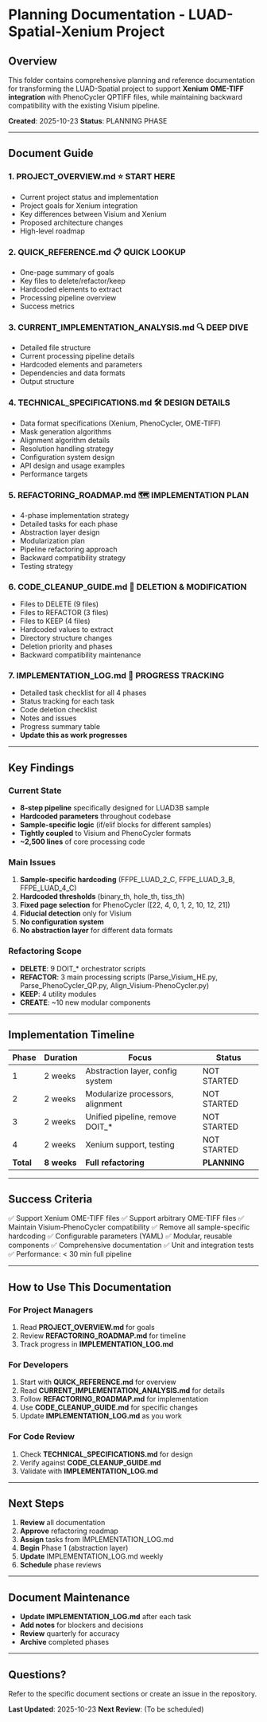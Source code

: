 # Planning Documentation - LUAD-Spatial-Xenium Project

## Overview

This folder contains comprehensive planning and reference documentation for transforming the LUAD-Spatial project to support **Xenium OME-TIFF integration** with PhenoCycler QPTIFF files, while maintaining backward compatibility with the existing Visium pipeline.

**Created**: 2025-10-23
**Status**: PLANNING PHASE

---

## Document Guide

### 1. **PROJECT_OVERVIEW.md** ⭐ START HERE
- Current project status and implementation
- Project goals for Xenium integration
- Key differences between Visium and Xenium
- Proposed architecture changes
- High-level roadmap

### 2. **QUICK_REFERENCE.md** 📋 QUICK LOOKUP
- One-page summary of goals
- Key files to delete/refactor/keep
- Hardcoded elements to extract
- Processing pipeline overview
- Success metrics

### 3. **CURRENT_IMPLEMENTATION_ANALYSIS.md** 🔍 DEEP DIVE
- Detailed file structure
- Current processing pipeline details
- Hardcoded elements and parameters
- Dependencies and data formats
- Output structure

### 4. **TECHNICAL_SPECIFICATIONS.md** 🛠️ DESIGN DETAILS
- Data format specifications (Xenium, PhenoCycler, OME-TIFF)
- Mask generation algorithms
- Alignment algorithm details
- Resolution handling strategy
- Configuration system design
- API design and usage examples
- Performance targets

### 5. **REFACTORING_ROADMAP.md** 🗺️ IMPLEMENTATION PLAN
- 4-phase implementation strategy
- Detailed tasks for each phase
- Abstraction layer design
- Modularization plan
- Pipeline refactoring approach
- Backward compatibility strategy
- Testing strategy

### 6. **CODE_CLEANUP_GUIDE.md** 🧹 DELETION & MODIFICATION
- Files to DELETE (9 files)
- Files to REFACTOR (3 files)
- Files to KEEP (4 files)
- Hardcoded values to extract
- Directory structure changes
- Deletion priority and phases
- Backward compatibility maintenance

### 7. **IMPLEMENTATION_LOG.md** 📝 PROGRESS TRACKING
- Detailed task checklist for all 4 phases
- Status tracking for each task
- Code deletion checklist
- Notes and issues
- Progress summary table
- **Update this as work progresses**

---

## Key Findings

### Current State
- **8-step pipeline** specifically designed for LUAD3B sample
- **Hardcoded parameters** throughout codebase
- **Sample-specific logic** (if/elif blocks for different samples)
- **Tightly coupled** to Visium and PhenoCycler formats
- **~2,500 lines** of core processing code

### Main Issues
1. **Sample-specific hardcoding** (FFPE_LUAD_2_C, FFPE_LUAD_3_B, FFPE_LUAD_4_C)
2. **Hardcoded thresholds** (binary_th, hole_th, tiss_th)
3. **Fixed page selection** for PhenoCycler ([22, 4, 0, 1, 2, 10, 12, 21])
4. **Fiducial detection** only for Visium
5. **No configuration system**
6. **No abstraction layer** for different data formats

### Refactoring Scope
- **DELETE**: 9 DOIT_* orchestrator scripts
- **REFACTOR**: 3 main processing scripts (Parse_Visium_HE.py, Parse_PhenoCycler_QP.py, Align_Visium-PhenoCycler.py)
- **KEEP**: 4 utility modules
- **CREATE**: ~10 new modular components

---

## Implementation Timeline

| Phase | Duration | Focus | Status |
|-------|----------|-------|--------|
| 1 | 2 weeks | Abstraction layer, config system | NOT STARTED |
| 2 | 2 weeks | Modularize processors, alignment | NOT STARTED |
| 3 | 2 weeks | Unified pipeline, remove DOIT_* | NOT STARTED |
| 4 | 2 weeks | Xenium support, testing | NOT STARTED |
| **Total** | **8 weeks** | **Full refactoring** | **PLANNING** |

---

## Success Criteria

✅ Support Xenium OME-TIFF files
✅ Support arbitrary OME-TIFF files
✅ Maintain Visium-PhenoCycler compatibility
✅ Remove all sample-specific hardcoding
✅ Configurable parameters (YAML)
✅ Modular, reusable components
✅ Comprehensive documentation
✅ Unit and integration tests
✅ Performance: < 30 min full pipeline

---

## How to Use This Documentation

### For Project Managers
1. Read **PROJECT_OVERVIEW.md** for goals
2. Review **REFACTORING_ROADMAP.md** for timeline
3. Track progress in **IMPLEMENTATION_LOG.md**

### For Developers
1. Start with **QUICK_REFERENCE.md** for overview
2. Read **CURRENT_IMPLEMENTATION_ANALYSIS.md** for details
3. Follow **REFACTORING_ROADMAP.md** for implementation
4. Use **CODE_CLEANUP_GUIDE.md** for specific changes
5. Update **IMPLEMENTATION_LOG.md** as you work

### For Code Review
1. Check **TECHNICAL_SPECIFICATIONS.md** for design
2. Verify against **CODE_CLEANUP_GUIDE.md**
3. Validate with **IMPLEMENTATION_LOG.md**

---

## Next Steps

1. **Review** all documentation
2. **Approve** refactoring roadmap
3. **Assign** tasks from IMPLEMENTATION_LOG.md
4. **Begin** Phase 1 (abstraction layer)
5. **Update** IMPLEMENTATION_LOG.md weekly
6. **Schedule** phase reviews

---

## Document Maintenance

- **Update IMPLEMENTATION_LOG.md** after each task
- **Add notes** for blockers and decisions
- **Review** quarterly for accuracy
- **Archive** completed phases

---

## Questions?

Refer to the specific document sections or create an issue in the repository.

**Last Updated**: 2025-10-23
**Next Review**: (To be scheduled)

